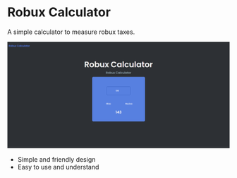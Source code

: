 # Robux Calculator

A simple calculator to measure robux taxes.

![image](assets/images/example.png)

- Simple and friendly design
- Easy to use and understand